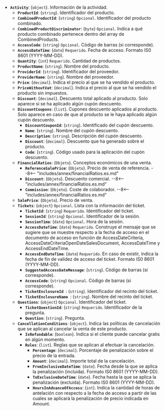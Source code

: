 - **``Activity``**: (``object``). Información de la actividad.
  - **``ProductId``**: (``string``). Identificador del producto.
  - **``CombinedProductId``**: (``string``) ``Opcional``. Identificador del producto combinado.
  - **``CombinedProductDiscriminator``**: (``byte``) ``Opcional``. Indica a qué producto combinado pertenece dentro del array de CombinedProducts.
  - **``AccessCode``**: (``string``) ``Opcional``. Código de barras (si corresponde).
  - **``AccessDateTime``**: (``date``) ``Requerido``. Fecha de acceso. Formato IS0 8601 (YYYY-MM-DD).
  - **``Quantity``**: (``int``) ``Requerido``. Cantidad de productos.
  - **``ProductName``**: (``string``). Nombre del producto.
  - **``ProviderId``**: (``string``). Identificador del proveedor.
  - **``ProviderName``**: (``string``). Nombre del proveedor.
  - **``Price``**: (``decimal``). Indica el precio al que se ha vendido el producto.
  - **``PriceWithoutVat``**: (``decimal``). Indica el precio al que se ha vendido el producto sin impuestos.          
  - **``Discount``**: (``decimal``). Descuento total aplicado al producto. Solo aparece si se ha aplicado algún cupón descuento.
  - **``DiscountCoupons``**: (``list``). Cupones descuento aplicados al producto. Solo aparece en caso de que al producto se le haya aplicado algún cupón descuento.
    - **``DiscountCouponId``**: (``string``). Identificado del cupón descuento.
    - **``Name``**: (``string``). Nombre del cupón descuento.
    - **``Description``**: (``string``). Descripción del cupón descuento.
    - **``Discount``**: (``decimal``). Descuento que ha generado sobre el producto.
    - **``Code``**: (``string``). Código usado para la aplicación del cupón descuento.
  - **``FinancialRatios``**: (``Objeto``). Conceptos económicos de una venta.
    - **``ReferenceSalePrice``**: (``Objeto``). Precio de venta de referencia.
      --8<-- "includes/annex/financialRatios.es.md"
    - **``Discount``**: (``Objeto``). Descuento comercial.
      --8<-- "includes/annex/financialRatios.es.md"
    - **``Commission``**: (``Objeto``). Coste de colaborador.
      --8<-- "includes/annex/financialRatios.es.md"
  - **``SalePrice``**: (``Objeto``). Precio de venta.
  - **``Tickets``**: (``object``) ``Opcional``. Lista con la información del ticket.
    - **``TicketId``**: (``string``) ``Requerido``. Identificador del ticket.
    - **``SessionId``**: (``string``) ``Opcional``. Identificador de la sesión.
    - **``SessionTime``**: (``date``) ``Opcional``. Hora de la sesión.
    - **``AccessDateTime``**: (``date``) ``Requerido``. Construye el mensaje que se sugiere que se muestre respecto a la fecha de acceso en el documento de acceso en función de AccessDateCriteria, AccessDateCriteriaOpenDateSalesDocument, AccessDateTime y AccessEndDateTime.
    - **``AccessEndDateTime``**: (``date``) ``Requerido``. En caso de existir, indica la fecha de fin de validez de acceso del ticket. Formato IS0 8601 (YYYY-MM-DD).
    - **``SuggestedAccessDateMessage``**: (``string``). Código de barras (si corresponde).
    - **``AccessCode``**: (``string``) ``Opcional``. Código de barras (si corresponde).
    - **``TicketEnclosureId ``**: (``string``). Identificador del recinto del ticket.
    - **``TicketEnclosureName ``**: (``string``). Nombre del recinto del ticket.
  - **``Questions``**: (``object``) ``Opcional``. Identificador del ticket.
    - **``TicketQuestionId``**: (``string``) ``Requerido``. Identificador de la pregunta.
    - **``Question``**: (``string``). Pregunta.
  - **``CancellationConditions``**: (``object``). Indica las políticas de cancelación que se aplican al cancelar la venta de este producto.
    - **``IsRefundable``**: (``boolean``). Indica si el cliente puede cancelar gratis en algún momento.
    - **``Rules``**: (``list``). Reglas que se aplican al efectuar la cancelación.
      - **``Percentage``**: (``decimal``). Porcentaje de penalización sobre el precio de la entrada.
      - **``Amount``**: (``decimal``). Importe total de la cancelación.
      - **``FromInclusiveDateTime``**: (``date``). Fecha desde la que se aplica la penalización (incluida). Formato IS0 8601 (YYYY-MM-DD).
      - **``ToExclusiveDateTime``**: (``date``). Fecha hasta la que se aplica la penalización (excluida). Formato IS0 8601 (YYYY-MM-DD).
      - **``HoursInAdvanceOfAccess``**: (``int``). Indica la cantidad de horas de antelación con respecto a la fecha de acceso a partir de las cuales se aplicará la penalización de precio indicada en Amount.